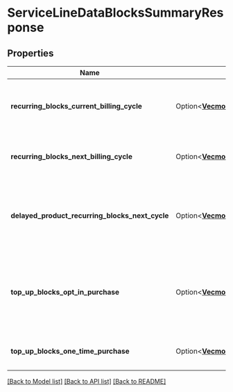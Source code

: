 # ServiceLineDataBlocksSummaryResponse

## Properties

Name | Type | Description | Notes
------------ | ------------- | ------------- | -------------
**recurring_blocks_current_billing_cycle** | Option<[**Vec<models::DataBlockSummaryResponse>**](DataBlockSummaryResponse.md)> | The current billing cycle's monthly recurring data blocks. | [optional]
**recurring_blocks_next_billing_cycle** | Option<[**Vec<models::DataBlockSummaryResponse>**](DataBlockSummaryResponse.md)> | Next billing cycle's monthly recurring data blocks. | [optional]
**delayed_product_recurring_blocks_next_cycle** | Option<[**Vec<models::DataBlockSummaryResponse>**](DataBlockSummaryResponse.md)> | What recurring blocks will be when the service line switches to the delayed product. | [optional]
**top_up_blocks_opt_in_purchase** | Option<[**Vec<models::DataBlockSummaryResponse>**](DataBlockSummaryResponse.md)> | What top up blocks were automatically purchased because the service line was out of data and opted in. | [optional]
**top_up_blocks_one_time_purchase** | Option<[**Vec<models::DataBlockSummaryResponse>**](DataBlockSummaryResponse.md)> | What top up blocks were manually purchased. | [optional]

[[Back to Model list]](../README.md#documentation-for-models) [[Back to API list]](../README.md#documentation-for-api-endpoints) [[Back to README]](../README.md)


